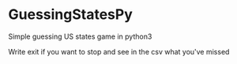 # GuessingStatesPy

Simple guessing US states game in python3

Write exit if you want to stop and see in the csv what you've missed
